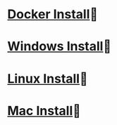 # [Docker Install](docker_install.md)🐳
# [Windows Install](windows_install.md)💙
# [Linux Install](linux_install.md)🐧
# [Mac Install](mac_install.md)🍎 
